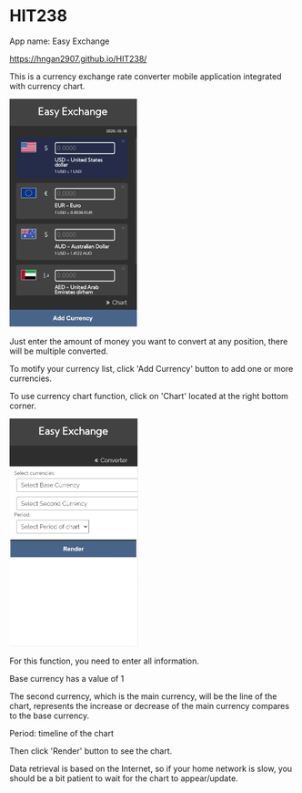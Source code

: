 # HIT238
App name: Easy Exchange

https://hngan2907.github.io/HIT238/

This is a currency exchange rate converter mobile application integrated with currency chart.

<img src="img/homepage.JPG" height="400">

Just enter the amount of money you want to convert at any position, there will be multiple converted.

To motify your currency list, click 'Add Currency' button to add one or more currencies.

To use currency chart function, click on 'Chart' located at the right bottom corner.

<img src="img/chartcap.JPG" height="400">

For this function, you need to enter all information.

Base currency has a value of 1

The second currency, which is the main currency, will be the line of the chart, represents the increase or decrease of the main currency compares to the base currency.

Period: timeline of the chart

Then click 'Render' button to see the chart.

Data retrieval is based on the Internet, so if your home network is slow, you should be a bit patient to wait for the chart to appear/update.
